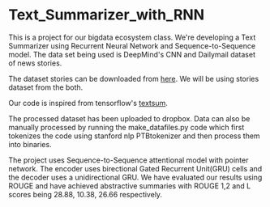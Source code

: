 ﻿# Text_Summarizer_with_RNN

This is a project for our bigdata ecosystem class. We're developing a Text Summarizer using Recurrent Neural Network and Sequence-to-Sequence model. The data set being used is DeepMind's CNN and Dailymail dataset of news stories.

The dataset stories can be downloaded from [here](https://cs.nyu.edu/~kcho/DMQA/). We will be using stories dataset from the both.

Our code is inspired from tensorflow's [textsum](https://github.com/tensorflow/models/tree/master/research/textsum).

The processed dataset has been uploaded to dropbox. Data can also be manually processed by running the make_datafiles.py code which first tokenizes the code using stanford nlp PTBtokenizer and then process them into binaries.

The project uses Sequence-to-Sequence attentional model with pointer network. The encoder uses birectional Gated Recurrent Unit(GRU) cells and the decoder uses a unidirectional GRU. We have evaluated our results using ROUGE and have achieved abstractive summaries with ROUGE 1,2 and L scores being 28.88, 10.38, 26.66 respectively.